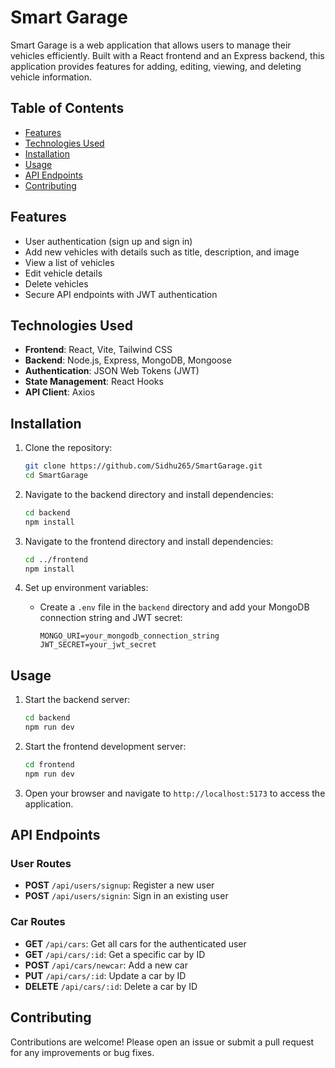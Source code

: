 # Smart Garage

Smart Garage is a web application that allows users to manage their vehicles efficiently. Built with a React frontend and an Express backend, this application provides features for adding, editing, viewing, and deleting vehicle information.

## Table of Contents

- [Features](#features)
- [Technologies Used](#technologies-used)
- [Installation](#installation)
- [Usage](#usage)
- [API Endpoints](#api-endpoints)
- [Contributing](#contributing)


## Features

- User authentication (sign up and sign in)
- Add new vehicles with details such as title, description, and image
- View a list of vehicles
- Edit vehicle details
- Delete vehicles
- Secure API endpoints with JWT authentication

## Technologies Used

- **Frontend**: React, Vite, Tailwind CSS
- **Backend**: Node.js, Express, MongoDB, Mongoose
- **Authentication**: JSON Web Tokens (JWT)
- **State Management**: React Hooks
- **API Client**: Axios

## Installation

1. Clone the repository:
   ```bash
   git clone https://github.com/Sidhu265/SmartGarage.git
   cd SmartGarage
   ```

2. Navigate to the backend directory and install dependencies:
   ```bash
   cd backend
   npm install
   ```

3. Navigate to the frontend directory and install dependencies:
   ```bash
   cd ../frontend
   npm install
   ```

4. Set up environment variables:
   - Create a `.env` file in the `backend` directory and add your MongoDB connection string and JWT secret:
     ```
     MONGO_URI=your_mongodb_connection_string
     JWT_SECRET=your_jwt_secret
     ```

## Usage

1. Start the backend server:
   ```bash
   cd backend
   npm run dev
   ```

2. Start the frontend development server:
   ```bash
   cd frontend
   npm run dev
   ```

3. Open your browser and navigate to `http://localhost:5173` to access the application.

## API Endpoints

### User Routes
- **POST** `/api/users/signup`: Register a new user
- **POST** `/api/users/signin`: Sign in an existing user

### Car Routes
- **GET** `/api/cars`: Get all cars for the authenticated user
- **GET** `/api/cars/:id`: Get a specific car by ID
- **POST** `/api/cars/newcar`: Add a new car
- **PUT** `/api/cars/:id`: Update a car by ID
- **DELETE** `/api/cars/:id`: Delete a car by ID

## Contributing

Contributions are welcome! Please open an issue or submit a pull request for any improvements or bug fixes.

